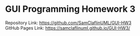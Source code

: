 # GUI Programming Homework 3

Repository Link: https://github.com/SamClaflinUML/GUI-HW3
<br>
GitHub Pages Link: https://samclaflinuml.github.io/GUI-HW3/
